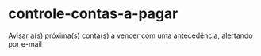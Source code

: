 # controle-contas-a-pagar
Avisar a(s) próxima(s) conta(s) a vencer com uma antecedência, alertando por e-mail
